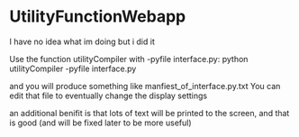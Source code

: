 # UtilityFunctionWebapp
I have no idea what im doing but i did it

Use the function utilityCompiler with -pyfile interface.py:
python utilityCompiler -pyfile interface.py

and you will produce something like manfiest_of_interface.py.txt
You can edit that file to eventually change the display settings

an additional benifit is that lots of text will be printed to the screen, and that is good (and will be fixed later to be more useful)
